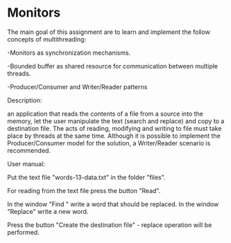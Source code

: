 # Monitors
The main goal of this assignment are to learn and implement the follow concepts of multithreading:

-Monitors as synchronization mechanisms.

-Bounded buffer as shared resource for communication between multiple threads.

-Producer/Consumer and Writer/Reader patterns



Description:

an application that reads the contents of a file from a source into the memory, let the user manipulate the text (search
and replace) and copy to a destination file. The acts of reading, modifying and writing to file must take place by threads at the same
time. Although it is possible to implement the Producer/Consumer model for the solution, a Writer/Reader scenario is recommended.





User manual:

Put the text file "words-13-data.txt" in the folder "files".

For reading from the text file press the button "Read".

In the window "Find " write a word that should be replaced. In the window "Replace" write a new word.

Press the button "Create the destination file" - replace operation will be performed. 
